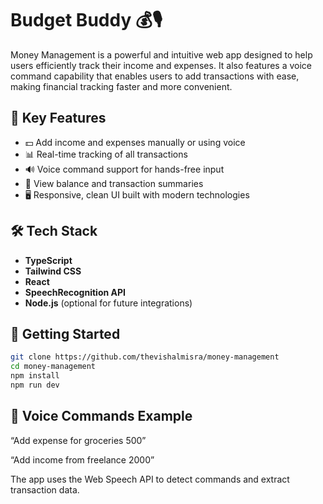 # Budget Buddy 💰🎙️

Money Management is a powerful and intuitive web app designed to help users efficiently track their income and expenses. It also features a voice command capability that enables users to add transactions with ease, making financial tracking faster and more convenient.

## 🔑 Key Features
- 💵 Add income and expenses manually or using voice
- 📊 Real-time tracking of all transactions
- 🔊 Voice command support for hands-free input
- 🧮 View balance and transaction summaries
- 🖥️ Responsive, clean UI built with modern technologies

## 🛠️ Tech Stack
- **TypeScript**
- **Tailwind CSS**
- **React** 
- **SpeechRecognition API**
- **Node.js** (optional for future integrations)

## 🚀 Getting Started

```bash
git clone https://github.com/thevishalmisra/money-management
cd money-management
npm install
npm run dev
```
## 📌 Voice Commands Example
“Add expense for groceries 500”

“Add income from freelance 2000”

The app uses the Web Speech API to detect commands and extract transaction data.
